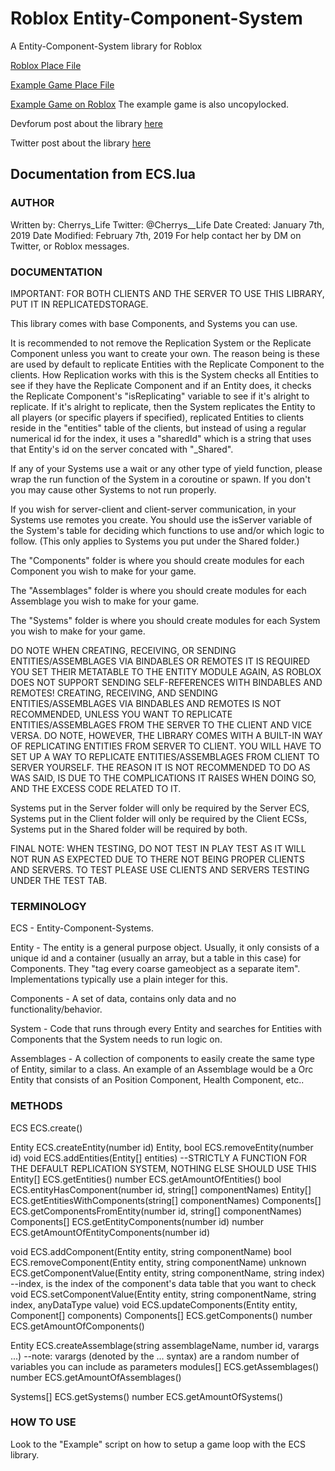 # Roblox Entity-Component-System
A Entity-Component-System library for Roblox

[Roblox Place File](https://github.com/Cherrruuu/Roblox-Entity-Component-System/blob/master/Other/ECS.rbxl)

[Example Game Place File](https://github.com/Cherrruuu/Roblox-Entity-Component-System/blob/master/Other/Coin-Collect-Example-Game.rbxl)

[Example Game on Roblox](https://www.roblox.com/games/2784186475/Coin-Collect-Example-Game) The example game is also uncopylocked.


Devforum post about the library [here]()

Twitter post about the library [here]()

## Documentation from ECS.lua

### AUTHOR



Written by: Cherrys_Life
Twitter: @Cherrys__Life
Date Created: January 7th, 2019
Date Modified: February 7th, 2019
For help contact her by DM on Twitter, or Roblox messages.



### DOCUMENTATION



IMPORTANT: FOR BOTH CLIENTS AND THE SERVER TO USE THIS LIBRARY, PUT IT IN REPLICATEDSTORAGE.

This library comes with base Components, and Systems you can use. 

It is recommended to not remove the Replication System or the Replicate Component unless you want to create your own.
The reason being is these are used by default to replicate Entities with the Replicate Component to the clients.
How Replication works with this is the System checks all Entities to see if they have the Replicate Component
and if an Entity does, it checks the Replicate Component's "isReplicating" variable to see if it's alright to replicate.
If it's alright to replicate, then the System replicates the Entity to all players (or specific players if specified),
replicated Entities to clients reside in the "entities" table of the clients, but instead of using a regular numerical id
for the index, it uses a "sharedId" which is a string that uses that Entity's id on the server concated with "_Shared".

If any of your Systems use a wait or any other type of yield function, please wrap the run function
of the System in a coroutine or spawn. If you don't you may cause other Systems to not run properly.

If you wish for server-client and client-server communication, in your Systems use remotes you create.
You should use the isServer variable of the System's table for deciding which functions to use and/or which logic to follow. (This only applies
to Systems you put under the Shared folder.)

The "Components" folder is where you should create modules
for each Component you wish to make for your game.

The "Assemblages" folder is where you should create modules
for each Assemblage you wish to make for your game.

The "Systems" folder is where you should create modules
for each System you wish to make for your game.

DO NOTE WHEN CREATING, RECEIVING, OR SENDING ENTITIES/ASSEMBLAGES VIA BINDABLES OR REMOTES IT IS REQUIRED YOU
SET THEIR METATABLE TO THE ENTITY MODULE AGAIN, AS ROBLOX DOES NOT SUPPORT SENDING SELF-REFERENCES WITH BINDABLES AND REMOTES!
CREATING, RECEIVING, AND SENDING ENTITIES/ASSEMBLAGES VIA BINDABLES AND REMOTES IS NOT RECOMMENDED, UNLESS YOU WANT TO REPLICATE ENTITIES/ASSEMBLAGES
FROM THE SERVER TO THE CLIENT AND VICE VERSA. DO NOTE, HOWEVER, THE LIBRARY COMES WITH A BUILT-IN WAY OF REPLICATING ENTITIES FROM SERVER TO CLIENT.
YOU WILL HAVE TO SET UP A WAY TO REPLICATE ENTITIES/ASSEMBLAGES FROM CLIENT TO SERVER YOURSELF.
THE REASON IT IS NOT RECOMMENDED TO DO AS WAS SAID, IS DUE TO THE COMPLICATIONS IT RAISES WHEN DOING SO, AND THE EXCESS CODE RELATED TO IT.

Systems put in the Server folder will only be required by the Server ECS, Systems put in the Client folder will only be required by the Client ECSs,
Systems put in the Shared folder will be required by both.

FINAL NOTE: WHEN TESTING, DO NOT TEST IN PLAY TEST AS IT WILL NOT RUN AS EXPECTED DUE TO THERE NOT BEING PROPER CLIENTS AND SERVERS.
TO TEST PLEASE USE CLIENTS AND SERVERS TESTING UNDER THE TEST TAB.



### TERMINOLOGY



ECS - Entity-Component-Systems.

Entity - The entity is a general purpose object.
Usually, it only consists of a unique id 
and a container (usually an array, but a table in this case) for Components. 
They "tag every coarse gameobject as a separate item". 
Implementations typically use a plain integer for this.

Components - A set of data, contains only data and no functionality/behavior.

System - Code that runs through every Entity and searches for Entities with
Components that the System needs to run logic on.

Assemblages - A collection of components to easily create the same type of Entity,
similar to a class. An example of an Assemblage would be a Orc Entity that consists of
an Position Component, Health Component, etc..



### METHODS



ECS ECS.create()


Entity ECS.createEntity(number id)
Entity, bool ECS.removeEntity(number id)
void ECS.addEntities(Entity[] entities) --STRICTLY A FUNCTION FOR THE DEFAULT REPLICATION SYSTEM, NOTHING ELSE SHOULD USE THIS
Entity[] ECS.getEntities()
number ECS.getAmountOfEntities()
bool ECS.entityHasComponent(number id, string[] componentNames)
Entity[] ECS.getEntitiesWithComponents(string[] componentNames)
Components[] ECS.getComponentsFromEntity(number id, string[] componentNames)
Components[] ECS.getEntityComponents(number id)
number ECS.getAmountOfEntityComponents(number id)


void ECS.addComponent(Entity entity, string componentName)
bool ECS.removeComponent(Entity entity, string componentName)
unknown ECS.getComponentValue(Entity entity, string componentName, string index) --index, is the index of the component's data table that you want to check
void ECS.setComponentValue(Entity entity, string componentName, string index, anyDataType value)
void ECS.updateComponents(Entity entity, Component[] components)
Components[] ECS.getComponents()
number ECS.getAmountOfComponents()

Entity ECS.createAssemblage(string assemblageName, number id, varargs ...) --note: varargs (denoted by the ... syntax) are a random number of variables you can include as parameters
modules[] ECS.getAssemblages()
number ECS.getAmountOfAssemblages()


Systems[] ECS.getSystems()
number ECS.getAmountOfSystems()



### HOW TO USE



Look to the "Example" script on how to setup a game loop with the ECS library.
